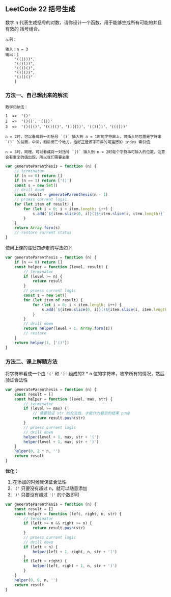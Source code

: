 <h2 id="1">LeetCode 22 括号生成</h2>
数字 n 代表生成括号的对数，请你设计一个函数，用于能够生成所有可能的并且 有效的 括号组合。

    示例：

    输入：n = 3
    输出：[
        "((()))",
        "(()())",
        "(())()",
        "()(())",
        "()()()"
        ]

### 方法一、自己想出来的解法
    数学归纳法：

    1  =>  '()'
    2  =>  '()()'、'(())'
    3  =>  '()()()'、'(())()'、'()(())'、'(()())'、'((()))'

    n = 2时，可以看成将一对括号 `()` 插入到 n = 1时的字符串上，可插入的位置是字符串 `()` 的前面，中间，和后面三个地方，恰好正是该字符串的可遍历的 index 索引值

    n = 3时，同理，可以看成将一对括号 `()` 插入到 n = 2时每个字符串可插入的位置，注意会有重复的值出现，所以我们需要去重

```javascript
var generateParenthesis = function (n) {
    // terminator
    if (n == 0) return []
    if (n == 1) return ['()']
    const s = new Set()
    // drill down
    const result = generateParenthesis(n - 1)
    // proess current logic
    for (let item of result) {
        for (let i = 0; i < item.length; i++) {
            s.add(`${item.slice(0, i)}()${item.slice(i, item.length)}`)
        }
    }
    return Array.form(s)
    // restore current status
}
```

使用上课的递归四步走的写法如下

```JavaScript
var generateParenthesis = function (n) {
    if (n == 0) return []
    const helper = function (level, result) {
        // terminator
        if (level >= n) {
            return result
        }
        // proess current logic
        const s = new Set()
        for (let item of result) {
            for (let i = 0; i < item.length; i++) {
                s.add(`${item.slice(0, i)}()${item.slice(i, item.length)}`)
            }
        }
        // drill down
        return helper(level + 1, Array.form(s))
        // restore
    }
    return helper(1, ['()'])
}
```


### 方法二、课上解题方法
将字符串看成一个由 `'('` 和 `')'` 组成的2 * n 位的字符串，枚举所有的情况，然后验证合法性

```javascript
var generateParenthesis = function (n) {
    const result = []
    const helper = function (level, max, str) {
        // terminator
        if (level >= max) {
            // 需要验证 str 的合法性，才能作为最后的结果 push
            return result.push(str)
        }
        // proess current logic
        // drill down
        helper(level + 1, max, str + '(')
        helper(level + 1, max, str + ')')
    }
    helper(0, 2 * n, '')
    return result
}
```

**优化：**
1. 在添加的时候就保证合法性
2. `'('` 只要没有超过 n，就可以随意添加
3. `')'` 只要没有超过 `'('` 的个数即可

```javascript 
var generateParenthesis = function (n) {
    const result = []
    const helper = function (left, right, n, str) {
        // terminator
        if (left >= n && right >= n) {
            return result.push(str)
        }
        // proess current logic
        // drill down
        if (left < n) { 
            helper(left + 1, right, n, str + '(')
        }
        if (left > right) {
            helper(left, right + 1, n, str + ')')
        }
    }
    helper(0, 0, n, '')
    return result
}
```